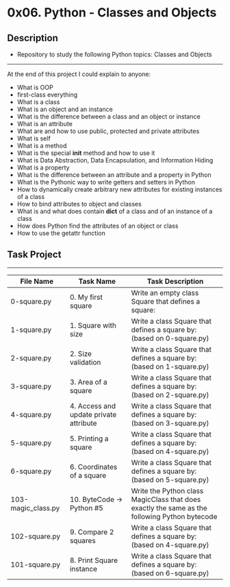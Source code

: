 # 0x06. Python - Classes and Objects

## Description
- Repository to study the following Python topics: Classes and Objects
---
At the end of this project I could explain to anyone:
- What is OOP
- first-class everything
- What is a class
- What is an object and an instance
- What is the difference between a class and an object or instance
- What is an attribute
- What are and how to use public, protected and private attributes
- What is self
- What is a method
- What is the special __init__ method and how to use it
- What is Data Abstraction, Data Encapsulation, and Information Hiding
- What is a property
- What is the difference between an attribute and a property in Python
- What is the Pythonic way to write getters and setters in Python
- How to dynamically create arbitrary new attributes for existing instances of a class
- How to bind attributes to object and classes
- What is and what does contain __dict__ of a class and of an instance of a class
- How does Python find the attributes of an object or class
- How to use the getattr function

## Task Project
---
File Name|Task Name|Task Description
---|---|---
0-square.py|0. My first square|Write an empty class Square that defines a square:
1-square.py|1. Square with size|Write a class Square that defines a square by: (based on 0-square.py)
2-square.py|2. Size validation|Write a class Square that defines a square by: (based on 1-square.py)
3-square.py|3. Area of a square|Write a class Square that defines a square by: (based on 2-square.py)
4-square.py|4. Access and update private attribute|Write a class Square that defines a square by: (based on 3-square.py)
5-square.py|5. Printing a square|Write a class Square that defines a square by: (based on 4-square.py)
6-square.py|6. Coordinates of a square|Write a class Square that defines a square by: (based on 5-square.py)
103-magic_class.py|10. ByteCode -> Python #5|Write the Python class MagicClass that does exactly the same as the following Python bytecode
102-square.py|9. Compare 2 squares|Write a class Square that defines a square by: (based on 4-square.py)
101-square.py|8. Print Square instance|Write a class Square that defines a square by: (based on 6-square.py)
